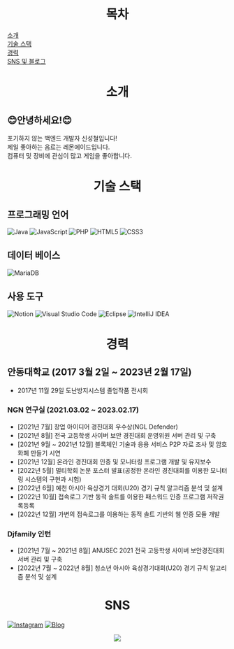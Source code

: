   <div align="center">
    <!-- 목차 -->
    <h1>목차</h1>
  </div>
  
[소개](#소개)   
[기술 스택](#기술-스택)   
[경력](#경력)   
[SNS 및 블로그](#SNS)   
  
 <div align="center">
   <!-- 소개 -->
   <h1>소개</h1>
 </div>
 
  ## 😊안녕하세요!😊
  포기하지 않는 백엔드 개발자 신성철입니다!   
  제일 좋아하는 음료는 레몬에이드입니다.   
  컴퓨터 및 장비에 관심이 많고 게임을 좋아합니다.
    
  <div align="center">
    <!-- 기술 스택 -->
    <h1>기술 스택</h1>
  </div>
  
  ## 프로그래밍 언어
  ![Java](https://img.shields.io/badge/java-%23ED8B00.svg?style=for-the-badge&logo=java&logoColor=white)
  ![JavaScript](https://img.shields.io/badge/javascript-%23323330.svg?style=for-the-badge&logo=javascript&logoColor=%23F7DF1E)
  ![PHP](https://img.shields.io/badge/php-%23777BB4.svg?style=for-the-badge&logo=php&logoColor=white)
  ![HTML5](https://img.shields.io/badge/html5-%23E34F26.svg?style=for-the-badge&logo=html5&logoColor=white)
  ![CSS3](https://img.shields.io/badge/css3-%231572B6.svg?style=for-the-badge&logo=css3&logoColor=white)
  
  ## 데이터 베이스
  ![MariaDB](https://img.shields.io/badge/MariaDB-003545?style=for-the-badge&logo=mariadb&logoColor=white)
  
  ## 사용 도구
  ![Notion](https://img.shields.io/badge/Notion-%23000000.svg?style=for-the-badge&logo=notion&logoColor=white)
  ![Visual Studio Code](https://img.shields.io/badge/Visual%20Studio%20Code-0078d7.svg?style=for-the-badge&logo=visual-studio-code&logoColor=white)
  ![Eclipse](https://img.shields.io/badge/Eclipse-FE7A16.svg?style=for-the-badge&logo=Eclipse&logoColor=white)
  ![IntelliJ IDEA](https://img.shields.io/badge/IntelliJIDEA-000000.svg?style=for-the-badge&logo=intellij-idea&logoColor=white)
    
  <div align="center">
  <!-- 경력 -->
  <h1>경력</h1>
  </div>
  
  ## 안동대학교 (2017 3월 2일 ~ 2023년 2월 17일)
  - 2017년 11월 29일 도난방지시스템 졸업작품 전시회
  ### NGN 연구실 (2021.03.02 ~ 2023.02.17)
  - [2021년 7월] 창업 아이디어 경진대회 우수상(NGL Defender)
  - [2021년 8월] 전국 고등학생 사이버 보안 경진대회 운영위원 서버 관리 및 구축
  - [2021년 9월 ~ 2021년 12월] 블록체인 기술과 응용 서비스 P2P 자료 조사 및 암호화폐 만들기 시연
  - [2021년 12월] 온라인 경진대회 인증 및 모니터링 프로그램 개발 및 유지보수
  - [2022년 5월] 멀티학회 논문 포스터 발표(공정한 온라인 경진대회를 이용한 모니터링 시스템의 구현과 시험)
  - [2022년 6월] 예천 아시아 육상경기 대회(U20) 경기 규칙 알고리즘 분석 및 설계
  - [2022년 10월] 접속로그 기반 동적 솔트를 이용한 패스워드 인증 프로그램 저작권록등록
  - [2022년 12월] 가변의 접속로그를 이용하는 동적 솔트 기반의 웹 인증 모듈 개발
  ### Djfamily 인턴
  - [2021년 7월 ~ 2021년 8월] ANUSEC 2021 전국 고등학생 사이버 보안경진대회 서버 관리 및 구축
  - [2022년 7월 ~ 2022년 8월] 청소년 아시아 육상경기대회(U20) 경기 규칙 알고리즘 분석 및 설계

  <div align="center">
    <!-- SNS -->
    <h1>SNS</h1>
  </div>
  
  <a href="https://www.instagram.com/_seongcheol_/">![Instagram](https://img.shields.io/badge/Instagram-%23E4405F.svg?style=for-the-badge&logo=Instagram&logoColor=white)</a>
  <a href="https://holy-season.tistory.com/">![Blog](https://img.shields.io/badge/Blog-FF5722?style=for-the-badge&logo=blog&logoColor=white)</a>
  
  
<p align="center"> 
  <img src="https://github-readme-stats.vercel.app/api?username=ShinSeongCheol&theme=vue&show_icons=true"/></a>
</p>

<!-- Introduction
============
## Hi, I'm Shinseongcheol!!
![header](https://capsule-render.vercel.app/api?type=waving&color=timeAuto&height=400&text=ShinSeongCheol&animation=fadeIn&fontSize=100&fontColor=d6ace6&rotate=+10)   
## My Github Infomation
### Github stats
[![Anurag's GitHub stats](https://github-readme-stats.vercel.app/api?username=ShinSeongCheol&show_icons=true&theme=dracula)](https://github.com/anuraghazra/github-readme-stats)   
## My Preferred Language
> * java   
## Self Introduction   
- 👋 Hi, I’m @ShinSeongCheol
- 👀 I’m interested in Computer...
- 🌱 I’m currently learning Java and Network , spring...
- 💞️ I’m looking to collaborate on Friend...
- 📫 How to reach me ...
ShinSeongCheol/ShinSeongCheol is a ✨ special ✨ repository because its `README.md` (this file) appears on your GitHub profile.
You can click the Preview link to take a look at your changes.
--->
